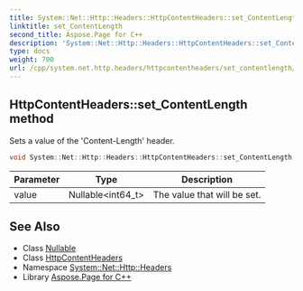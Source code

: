 ```yaml
---
title: System::Net::Http::Headers::HttpContentHeaders::set_ContentLength method
linktitle: set_ContentLength
second_title: Aspose.Page for C++
description: 'System::Net::Http::Headers::HttpContentHeaders::set_ContentLength method. Sets a value of the ''Content-Length'' header in C++.'
type: docs
weight: 700
url: /cpp/system.net.http.headers/httpcontentheaders/set_contentlength/
---
```

## HttpContentHeaders::set_ContentLength method


Sets a value of the 'Content-Length' header.

```cpp
void System::Net::Http::Headers::HttpContentHeaders::set_ContentLength(Nullable<int64_t> value)
```


| Parameter | Type | Description |
| --- | --- | --- |
| value | Nullable\<int64_t\> | The value that will be set. |

## See Also

* Class [Nullable](../../../system/nullable/)
* Class [HttpContentHeaders](../)
* Namespace [System::Net::Http::Headers](../../)
* Library [Aspose.Page for C++](../../../)
